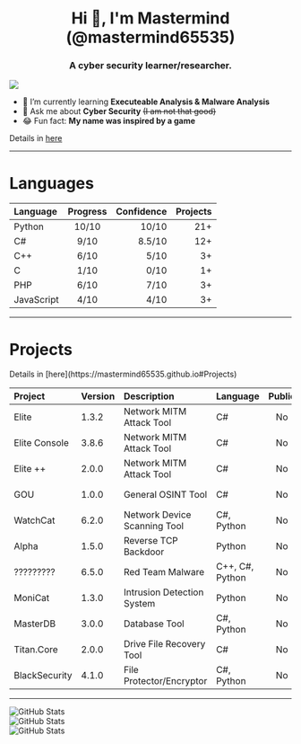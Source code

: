 <h1 align="center">Hi 👋, I'm Mastermind (@mastermind65535)</h1>
<h3 align="center">A cyber security learner/researcher.</h3>

![](https://komarev.com/ghpvc/?username=mastermind65535)

- 🔭 I’m currently learning **Executeable Analysis & Malware Analysis**
- 💬 Ask me about **Cyber Security** <del>(I am not that good)</del>
- 😂 Fun fact: **My name was inspired by a game**

<a>Details in </a> [here](https://mastermind65535.github.io)

<hr>

<h1>Languages</h1>

| Language          | Progress  | Confidence | Projects |
| :---------------- | :-------: | ---------: | -------: |
| Python            |   10/10   | 10/10      | 21+      |
| C#                |   9/10    | 8.5/10     | 12+      |
| C++               |   6/10    | 5/10       | 3+       |
| C                 |   1/10    | 0/10       | 1+       |
| PHP               |   6/10    | 7/10       | 3+       |
| JavaScript        |   4/10    | 4/10       | 3+       |

<hr>

<h1>Projects</h1>
<a>Details in </a> [here](https://mastermind65535.github.io#Projects)


| Project           | Version         | Description                             | Language             | Public       | Level         | Interface | Type             |
|:------------------|:----------------|:----------------------------------------|:---------------------|:------------:|:--------------|:----------|:-----------------|
| Elite             | 1.3.2           | Network MITM Attack Tool                | C#                   | No           | Basic         | GUI       | Hacking Tool     |
| Elite Console     | 3.8.6           | Network MITM Attack Tool                | C#                   | No           | Advanced      | CLI       | Hacking Tool     |
| Elite ++          | 2.0.0           | Network MITM Attack Tool                | C#                   | No           | Intermediate  | GUI       | Hacking Tool     |
| GOU               | 1.0.0           | General OSINT Tool                      | C#                   | No           | Basic         | CLI       | Hacking Tool     |
| WatchCat          | 6.2.0           | Network Device Scanning Tool            | C#, Python           | No           | Advanced      | GUI       | Scanning Tool    |
| Alpha             | 1.5.0           | Reverse TCP Backdoor                    | Python               | No           | Intermediate  | CLI       | Malware          |
| ?????????         | 6.5.0           | Red Team Malware                        | C++, C#, Python      | No           | Advanced      | CLI & GUI | Malware          |
| MoniCat           | 1.3.0           | Intrusion Detection System              | Python               | No           | Intermediate  | CLI       | Utility          |
| MasterDB          | 3.0.0           | Database Tool                           | C#, Python           | No           | Intermediate  | GUI       | Utility          |
| Titan.Core        | 2.0.0           | Drive File Recovery Tool                | C#                   | No           | Basic         | CLI       | Utility          |
| BlackSecurity     | 4.1.0           | File Protector/Encryptor                | C#, Python           | No           | Advanced      | GUI       | Utility          |

<hr>

![GitHub Stats](https://github-readme-stats.vercel.app/api/top-langs/?username=mastermind65535&theme=dark&show_icons=true&hide_border=true&layout=compact)
<br>
![GitHub Stats](https://github-readme-stats.vercel.app/api?username=mastermind65535&theme=dark&show_icons=true&hide_border=true&count_private=true)
<br>
![GitHub Stats](https://github-readme-streak-stats.herokuapp.com/?user=mastermind65535&theme=dark&hide_border=true)
<br>
